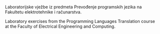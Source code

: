Laboratorijske vježbe iz predmeta Prevođenje programskih jezika na Fakultetu elektrotehnike i računarstva.

Laboratory exercises from the Programming Languages Translation course at the Faculty of Electrical Engineering and Computing.
